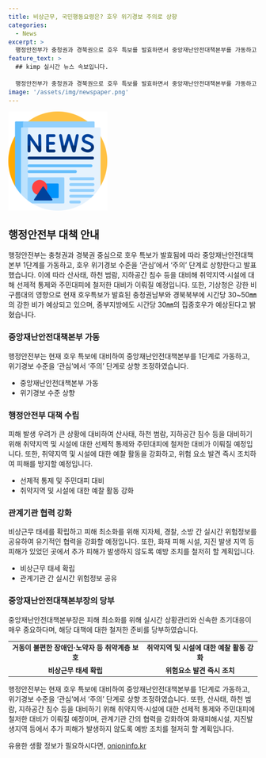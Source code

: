 ```yaml
---
title: 비상근무, 국민행동요령은? 호우 위기경보 주의로 상향
categories:
  - News
excerpt: >
  행정안전부가 충청권과 경북권으로 호우 특보를 발효하면서 중앙재난안전대책본부를 가동하고, 호우 위기경보 수준을 ‘관심’에서 ‘주의’ 단계로 높였다. 누적된 강수량으로 산사태, 하천 범람, 지하공간 침수 등 피해 우려가 있어 취약지역·시설에 대한 선제적 통제와 주민대피에 철저한 대비가 이루어지고 있다. 매우 강한 비가 내리는 지역에서는 대책회의를 주재하는 중앙재난안전대책본부장의 지시에 따라 관계기관이 적극적으로 대비하고 있다.
feature_text: >
  ## kimp 실시간 뉴스 속보입니다.

  행정안전부가 충청권과 경북권으로 호우 특보를 발효하면서 중앙재난안전대책본부를 가동하고, 호우 위기경보 수준을 ‘관심’에서 ‘주의’ 단계로 높였다. 누적된 강수량으로 산사태, 하천 범람, 지하공간 침수 등 피해 우려가 있어 취약지역·시설에 대한 선제적 통제와 주민대피에 철저한 대비가 이루어지고 있다. 매우 강한 비가 내리는 지역에서는 대책회의를 주재하는 중앙재난안전대책본부장의 지시에 따라 관계기관이 적극적으로 대비하고 있다.
image: '/assets/img/newspaper.png'
---
```


<p><img src="/assets/img/newspaper.png" alt="kimplant 속보" /></p>

<h2 data-ke-size="size26">행정안전부 대책 안내</h2>

<p data-ke-size="size16">행정안전부는 충청권과 경북권 중심으로 호우 특보가 발효됨에 따라 중앙재난안전대책본부 1단계를 가동하고, 호우 위기경보 수준을 ‘관심’에서 ‘주의’ 단계로 상향한다고 발표했습니다. 이에 따라 산사태, 하천 범람, 지하공간 침수 등을 대비해 취약지역·시설에 대해 선제적 통제와 주민대피에 철저한 대비가 이뤄질 예정입니다. 또한, 기상청은 강한 비구름대의 영향으로 현재 호우특보가 발효된 충청권남부와 경북북부에 시간당 30~50㎜의 강한 비가 예상되고 있으며, 중부지방에도 시간당 30㎜의 집중호우가 예상된다고 밝혔습니다.</p>

<h3>중앙재난안전대책본부 가동</h3>

<p data-ke-size="size16">행정안전부는 현재 호우 특보에 대비하여 중앙재난안전대책본부를 1단계로 가동하고, 위기경보 수준을 ‘관심’에서 ‘주의’ 단계로 상향 조정하였습니다.</p>

<ul>
  <li>중앙재난안전대책본부 가동</li>
  <li>위기경보 수준 상향</li>
</ul>

<h3>행정안전부 대책 수립</h3>

<p data-ke-size="size16">피해 발생 우려가 큰 상황에 대비하여 산사태, 하천 범람, 지하공간 침수 등을 대비하기 위해 취약지역 및 시설에 대한 선제적 통제와 주민대피에 철저한 대비가 이뤄질 예정입니다. 또한, 취약지역 및 시설에 대한 예찰 활동을 강화하고, 위험 요소 발견 즉시 조치하여 피해를 방지할 예정입니다.</p>

<ul>
  <li>선제적 통제 및 주민대피 대비</li>
  <li>취약지역 및 시설에 대한 예찰 활동 강화</li>
</ul>

<h3>관계기관 협력 강화</h3>

<p data-ke-size="size16">비상근무 태세를 확립하고 피해 최소화를 위해 지자체, 경찰, 소방 간 실시간 위험정보를 공유하여 유기적인 협력을 강화할 예정입니다. 또한, 화재 피해 시설, 지진 발생 지역 등 피해가 있었던 곳에서 추가 피해가 발생하지 않도록 예방 조치를 철저히 할 계획입니다.</p>

<ul>
  <li>비상근무 태세 확립</li>
  <li>관계기관 간 실시간 위험정보 공유</li>
</ul>

<h3>중앙재난안전대책본부장의 당부</h3>

<p data-ke-size="size16">중앙재난안전대책본부장은 피해 최소화를 위해 실시간 상황관리와 신속한 초기대응이 매우 중요하다며, 해당 대책에 대한 철저한 준비를 당부하였습니다.</p>

<table>
  <tr>
    <td style="text-align: center; height: 17px;"><b>거동이 불편한 장애인·노약자 등 취약계층 보호</b></td>
    <td style="text-align: center; height: 17px;"><b>취약지역 및 시설에 대한 예찰 활동 강화</b></td>
  </tr>
  <tr>
    <td style="text-align: center; height: 17px;"><b>비상근무 태세 확립</b></td>
    <td style="text-align: center; height: 17px;"><b>위험요소 발견 즉시 조치</b></td>
  </tr>
</table>

<p data-ke-size="size16">행정안전부는 현재 호우 특보에 대비하여 중앙재난안전대책본부를 1단계로 가동하고, 위기경보 수준을 ‘관심’에서 ‘주의’ 단계로 상향 조정하였습니다. 또한, 산사태, 하천 범람, 지하공간 침수 등을 대비하기 위해 취약지역·시설에 대한 선제적 통제와 주민대피에 철저한 대비가 이뤄질 예정이며, 관계기관 간의 협력을 강화하여 화재피해시설, 지진발생지역 등에서 추가 피해가 발생하지 않도록 예방 조치를 철저히 할 계획입니다.</p>
유용한 생활 정보가 필요하시다면, <a href="https://onioninfo.kr" rel="dofollow">onioninfo.kr</a>


